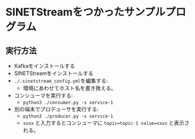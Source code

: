 <!--
Copyright (C) 2019 National Institute of Informatics

Licensed to the Apache Software Foundation (ASF) under one
or more contributor license agreements.  See the NOTICE file
distributed with this work for additional information
regarding copyright ownership.  The ASF licenses this file
to you under the Apache License, Version 2.0 (the
"License"); you may not use this file except in compliance
with the License.  You may obtain a copy of the License at

  http://www.apache.org/licenses/LICENSE-2.0

Unless required by applicable law or agreed to in writing,
software distributed under the License is distributed on an
"AS IS" BASIS, WITHOUT WARRANTIES OR CONDITIONS OF ANY
KIND, either express or implied.  See the License for the
specific language governing permissions and limitations
under the License.
-->

# SINETStreamをつかったサンプルプログラム

## 実行方法

* Kafkaをインストールする
* SINETStreamをインストールする
* `./.sinetstream_config.yml`を編集する:
    * 環境にあわせてホスト名を書き換える。
* コンシューマを実行する:
    * `python3 ./consumer.py -s service-1`
* 別の端末でプロデューサを実行する:
    * `python3 ./producer.py -s service-1`
    * `xxxx` と入力するとコンシューマに `topic=topic-1 value=xxxx` と表示される。
